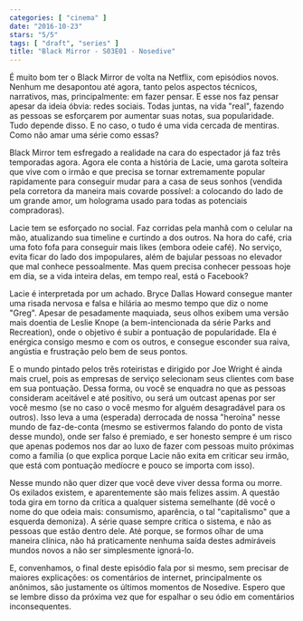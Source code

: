 ```yaml
---
categories: [ "cinema" ]
date: "2016-10-23"
stars: "5/5"
tags: [ "draft", "series" ]
title: "Black Mirror - S03E01 - Nosedive"
---
```

É muito bom ter o Black Mirror de volta na Netflix, com episódios
novos. Nenhum me desapontou até agora, tanto pelos aspectos técnicos,
narrativos, mas, principalmente: em fazer pensar. E esse nos faz
pensar apesar da ideia óbvia: redes sociais. Todas juntas, na vida
"real", fazendo as pessoas se esforçarem por aumentar suas notas, sua
popularidade. Tudo depende disso. E no caso, o tudo é uma vida cercada
de mentiras. Como não amar uma série como essas?

Black Mirror tem esfregado a realidade na cara do espectador já faz
três temporadas agora. Agora ele conta a história de Lacie, uma garota
solteira que vive com o irmão e que precisa se tornar extremamente
popular rapidamente para conseguir mudar para a casa de seus sonhos
(vendida pela corretora da maneira mais covarde possível: a colocando
do lado de um grande amor, um holograma usado para todas as potenciais
compradoras).

Lacie tem se esforçado no social. Faz corridas pela manhã com o
celular na mão, atualizando sua timeline e curtindo a dos outros. Na
hora do café, cria uma foto fofa para conseguir mais likes (embora
odeie café). No serviço, evita ficar do lado dos impopulares, além
de bajular pessoas no elevador que mal conhece pessoalmente. Mas quem
precisa conhecer pessoas hoje em dia, se a vida inteira delas, em tempo
real, está o Facebook?

Lacie é interpretada por um achado. Bryce Dallas Howard consegue manter
uma risada nervosa e falsa e hilária ao mesmo tempo que diz o nome
"Greg". Apesar de pesadamente maquiada, seus olhos exibem uma versão
mais doentia de Leslie Knope (a bem-intencionada da série Parks and
Recreation), onde o objetivo é subir a pontuação de popularidade. Ela
é enérgica consigo mesmo e com os outros, e consegue esconder sua raiva,
angústia e frustração pelo bem de seus pontos.

E o mundo pintado pelos três roteiristas e dirigido por Joe Wright é
ainda mais cruel, pois as empresas de serviço selecionam seus clientes
com base em sua pontuação. Dessa forma, ou você se enquadra no que as
pessoas consideram aceitável e até positivo, ou será um outcast apenas
por ser você mesmo (se no caso o você mesmo for alguém desagradável
para os outros). Isso leva a uma (esperada) derrocada de nossa "heroína"
nesse mundo de faz-de-conta (mesmo se estivermos falando do ponto de vista
desse mundo), onde ser falso é premiado, e ser honesto sempre é um risco
que apenas podemos nos dar ao luxo de fazer com pessoas muito próximas
como a família (o que explica porque Lacie não exita em criticar seu
irmão, que está com pontuação medíocre e pouco se importa com isso).

Nesse mundo não quer dizer que você deve viver dessa forma ou morre. Os
exilados existem, e aparentemente são mais felizes assim. A questão
toda gira em torno da crítica a qualquer sistema semelhante (dê você
o nome do que odeia mais: consumismo, aparência, o tal "capitalismo"
que a esquerda demoniza). A série quase sempre critica o sistema, e
não as pessoas que estão dentro dele. Até porque, se formos olhar
de uma maneira clínica, não há praticamente nenhuma saída destes
admiráveis mundos novos a não ser simplesmente ignorá-lo.

E, convenhamos, o final deste episódio fala por si mesmo, sem precisar
de maiores explicações: os comentários de internet, principalmente
os anônimos, são justamente os últimos momentos de Nosedive. Espero
que se lembre disso da próxima vez que for espalhar o seu ódio em
comentários inconsequentes.
